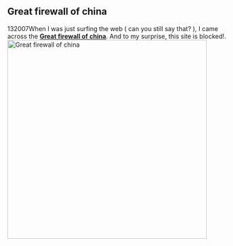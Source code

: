 <article><h2>Great firewall of china</h2><time><span class="day">1</span><span class="month">3</span><span class="year">2007</span></time>When I was just surfing the web ( can you still say that? ), I came across the <a href="http://www.greatfirewallofchina.org/"><strong>Great firewall of china</strong></a>. And to my surprise, this site is blocked!.<a href='http://www.wnas.nl/wp-content/uploads/2007/03/picture-2.png' title='Great firewall of china'><img src='http://www.wnas.nl/wp-content/uploads/2007/03/picture-2.png' alt='Great firewall of china' width="450" /></a></article>